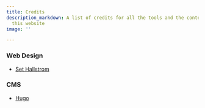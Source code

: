 ```yaml
---
title: Credits
description_markdown: A list of credits for all the tools and the content used on
  this website
image: ''

---
```

### Web Design

* [Set Hallstrom](https://set.hallstrom.ch)

### CMS

* [Hugo](https://gohugo.io/)